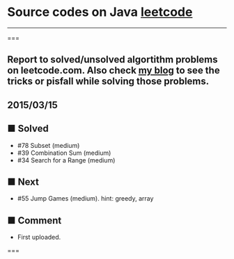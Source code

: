 # Source codes on Java [leetcode](https://leetcode.com/)
---
===

## Report to solved/unsolved algortithm problems on leetcode.com. Also check [my blog](http://danjog.blogspot.jp/) to see the tricks or pisfall while solving those problems.

## 2015/03/15

## ■ Solved
- #78 Subset (medium)
- #39 Combination Sum (medium) 
- #34 Search for a Range (medium)

## ■ Next
- #55 Jump Games (medium). hint: greedy, array

## ■ Comment
- First uploaded.

===
